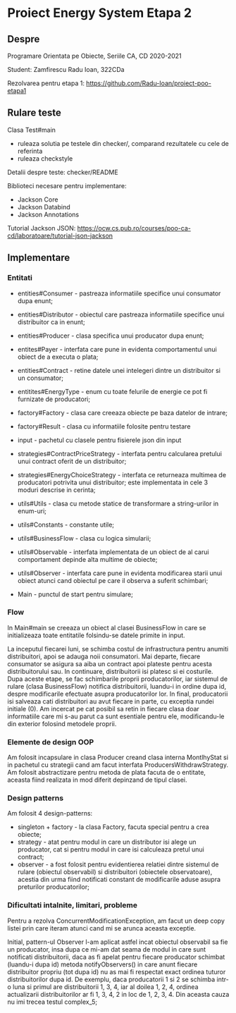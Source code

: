 # Proiect Energy System Etapa 2

## Despre

Programare Orientata pe Obiecte, Seriile CA, CD
2020-2021

Student: Zamfirescu Radu Ioan, 322CDa

Rezolvarea pentru etapa 1: https://github.com/Radu-Ioan/proiect-poo-etapa1

## Rulare teste

Clasa Test#main
  * ruleaza solutia pe testele din checker/, comparand rezultatele cu cele de referinta
  * ruleaza checkstyle

Detalii despre teste: checker/README

Biblioteci necesare pentru implementare:
* Jackson Core 
* Jackson Databind 
* Jackson Annotations

Tutorial Jackson JSON: 
<https://ocw.cs.pub.ro/courses/poo-ca-cd/laboratoare/tutorial-json-jackson>

## Implementare

### Entitati
  
* entities#Consumer - pastreaza informatiile specifice unui consumator dupa
    enunt;
    
* entities#Distributor - obiectul care pastreaza informatiile specifice unui
    distribuitor ca in enunt;
    
* entities#Producer - clasa specifica unui producator dupa enunt;

* entites#Payer - interfata care pune in evidenta comportamentul unui obiect
    de a executa o plata;
    
* entities#Contract - retine datele unei intelegeri dintre un distribuitor si
    un consumator;
    
* entitites#EnergyType - enum cu toate felurile de energie ce pot fi furnizate
    de producatori;

* factory#Factory - clasa care creeaza obiecte pe baza datelor de intrare;
* factory#Result - clasa cu informatiile folosite pentru testare

* input - pachetul cu clasele pentru fisierele json din input

* strategies#ContractPriceStrategy - interfata pentru calcularea pretului unui
    contract oferit de un distribuitor;

* strategies#EnergyChoiceStrategy - interfata ce returneaza multimea de
    producatori potrivita unui distribuitor; este implementata in cele 3 moduri
    descrise in cerinta;

* utils#Utils - clasa cu metode statice de transformare a string-urilor in
    enum-uri;
    
* utils#Constants - constante utile;

* utils#BusinessFlow - clasa cu logica simularii;

* utils#Observable - interfata implementata de un obiect de al carui
    comportament depinde alta multime de obiecte;

* utils#Observer - interfata care pune in evidenta modificarea starii unui
    obiect atunci cand obiectul pe care il observa a suferit schimbari;

* Main - punctul de start pentru simulare;    
### Flow

In Main#main se creeaza un obiect al clasei BusinessFlow in care se 
initializeaza toate entitatile folsindu-se datele primite in input.
 
La inceputul fiecarei luni, se schimba costul de infrastructura pentru anumiti
distribuitori, apoi se adauga noii consumatori. Mai departe, fiecare consumator
se asigura sa aiba un contract apoi plateste pentru acesta distribuitorului sau.
In continuare, distribuitorii isi platesc si ei costurile.
Dupa aceste etape, se fac schimbarile proprii producatorilor, iar sistemul de
rulare (clasa BusinessFlow) notifica distribuitorii, luandu-i in ordine dupa id,
despre modificarile efectuate asupra producatorilor lor. In final, producatorii
isi salveaza cati distribuitori au avut fiecare in parte, cu exceptia rundei
initiale (0).
Am incercat pe cat posibil sa retin in fiecare clasa doar informatiile care mi
s-au parut ca sunt esentiale pentru ele, modificandu-le din exterior folosind
metodele proprii.

### Elemente de design OOP

Am folosit incapsulare in clasa Producer creand clasa interna MontlhyStat si in
pachetul cu strategii cand am facut interfata ProducersWithdrawStrategy.
Am folosit abstractizare pentru metoda de plata facuta de o entitate, aceasta
fiind realizata in mod diferit depinzand de tipul clasei.

### Design patterns

Am folosit 4 design-patterns:
* singleton + factory - la clasa Factory, facuta special pentru a crea obiecte;
* strategy - atat pentru modul in care un distributor isi alege un producator,
    cat si pentru modul in care isi calculeaza pretul unui contract;
* observer - a fost folosit pentru evidentierea relatiei dintre sistemul de
    rulare (obiectul observabil) si distribuitori (obiectele observatoare),
    acestia din urma fiind notificati constant de modificarile aduse asupra
    preturilor producatorilor;

### Dificultati intalnite, limitari, probleme

Pentru a rezolva ConcurrentModificationException, am facut un deep copy listei
prin care iteram atunci cand mi se arunca aceasta exceptie.

Initial, pattern-ul Observer l-am aplicat astfel incat obiectul observabil sa
fie un producator, insa dupa ce mi-am dat seama de modul in care sunt
notificati distribuitorii, daca as fi apelat pentru fiecare producator schimbat
(luandu-i dupa id) metoda notifyObservers() in care anunt fiecare distribuitor
propriu (tot dupa id) nu as mai fi respectat exact ordinea tuturor
distribuitorilor dupa id. De exemplu, daca producatorii 1 si 2 se schimba intr-o
luna si primul are distribuitorii 1, 3, 4, iar al doilea 1, 2, 4, ordinea
actualizarii distribuitorilor ar fi 1, 3, 4, 2 in loc de 1, 2, 3, 4. Din aceasta
cauza nu imi trecea testul complex_5;
